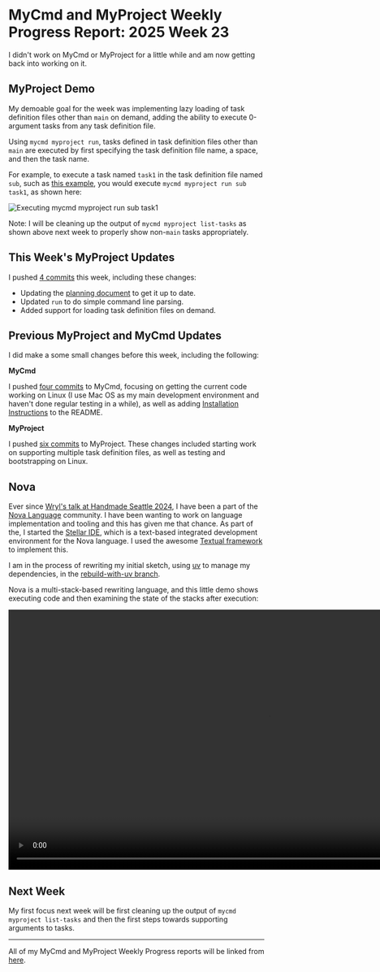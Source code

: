 # MyCmd and MyProject Weekly Progress Report: 2025 Week 23

I didn't work on MyCmd or MyProject for a little while and am now getting back into working on it.

## MyProject Demo 

My demoable goal for the week was implementing lazy loading of task definition files other than `main` on demand, adding the ability to execute 0-argument tasks from any task definition file.

Using `mycmd myproject run`, tasks defined in task definition files other than `main` are executed by first specifying the task definition file name, a space, and then the task name.

For example, to execute a task named `task1` in the task definition file named `sub`, such as [this example](https://github.com/travisbhartwell/myproject/blob/8b062212adbc9c713976566933bf33868ccf119a/testing/test-data/valid/valid1/myproject/sub#L7-L10), you would execute `mycmd myproject run sub task1`, as shown here:

![Executing mycmd myproject run sub task1](../../images/mycmd-myproject-run-sub.png)

Note: I will be cleaning up the output of `mycmd myproject list-tasks` as shown above next week to properly show non-`main` tasks appropriately.

## This Week's MyProject Updates

I pushed [4 commits](https://github.com/travisbhartwell/myproject/commits/main/?since=2025-06-01&until=2025-06-07) this week, including these changes:

* Updating the [planning document](https://github.com/travisbhartwell/myproject/blob/8b062212adbc9c713976566933bf33868ccf119a/docs/myproject-planning.org?plain=1) to get it up to date.
* Updated `run` to do simple command line parsing.
* Added support for loading task definition files on demand.

## Previous MyProject and MyCmd Updates

I did make a some small changes before this week, including the following:

**MyCmd**

I pushed [four commits](https://github.com/travisbhartwell/mycmd/commits/main/?since=2025-01-25&until=2025-05-31) to MyCmd, focusing on getting the current code working on Linux (I use Mac OS as my main development environment and haven't done regular testing in a while), as well as adding [Installation Instructions](https://github.com/travisbhartwell/mycmd/tree/24c4da3beff966a7f65f9e26f4f53944aafd78c5?tab=readme-ov-file#installation) to the README.

**MyProject**

I pushed [six commits](https://github.com/travisbhartwell/myproject/commits/main/?since=2025-01-25&until=2025-05-31) to MyProject. These changes included starting work on supporting multiple task definition files, as well as testing and bootstrapping on Linux.

## Nova

Ever since [Wryl's talk at Handmade Seattle 2024](https://wryl.tech/log/2024/democratizing-software.html), I have been a part of the [Nova Language](https://nouveau.community) community. I have been wanting to work on language implementation and tooling and this has given me that chance. As part of the, I started the [Stellar IDE](https://git.casuallyblue.dev/travisbhartwell/stellar), which is a text-based integrated development environment for the Nova language. I used the awesome [Textual framework](https://textual.textualize.io) to implement this.

I am in the process of rewriting my initial sketch, using [uv](https://docs.astral.sh/uv/) to manage my dependencies, in the [rebuild-with-uv branch](https://git.casuallyblue.dev/travisbhartwell/stellar/src/branch/rebuild-with-uv).

Nova is a multi-stack-based rewriting language, and this little demo shows executing code and then examining the state of the stacks after execution:

<video controls="controls" width="1024">
    <source src="../../images/stellar-demo.mov">
</video>

## Next Week

My first focus next week will be first cleaning up the output of `mycmd myproject list-tasks` and then the first steps towards supporting arguments to tasks.

---

All of my MyCmd and MyProject Weekly Progress reports will be linked from [here](../../weekly-progress-reports).

